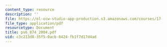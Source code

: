 ```yaml
---
content_type: resource
description: ''
file: https://ol-ocw-studio-app-production.s3.amazonaws.com/courses/17-874-quantitative-research-methods-multivariate-spring-2004/c3c213d835f50acb8424fb1f7d17d4ad_ps6_874_2004.pdf
file_type: application/pdf
resourcetype: Document
title: ps6_874_2004.pdf
uid: c3c213d8-35f5-0acb-8424-fb1f7d17d4ad
---
```

